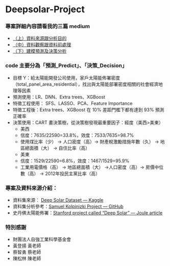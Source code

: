 # Deepsolar-Project
### 專案詳細內容請看我的三篇 medium
- [（上）資料來源跟分析目的](https://linda-lin.medium.com/我的第一個數據專案-76e63a67c1d6)
- [（中）資料觀察跟資料前處理](https://linda-lin.medium.com/我的-c34c8669f5a7)
- [（下）建模預測及決策分析](https://medium.com/p/597254638fa/edit)

### code 主要分為「預測_Predict」、「決策_Decision」
- 目標 Y：給太陽能開發公司使用，家戶太陽能佈署密度（total_panel_area_residential），找出與太陽能部署密度相關的社會經濟地理等因素
- 預測使用：LR、DNN、Extra trees、XGBoost
- 特徵工程使用： SFS、LASSO、PCA、Feature Importance
- 特徵工程後：Extra trees、XGBoost 在 10% 差距門檻下都有達到 93% 預測正確率
- 決策使用：CART 畫決策樹，從決策樹發現最重要因子：經度（美西>美東）
  - 美西
  - 信度：7635/22590=33.8%，效度：7533/7635=98.7%
  - 使用煤比率（少） → 人口密度（高）→ 財產稅激勵措施年數（久） → 地區總面積（大） → 自住比率（高）
  - 美東
  - 信度：1529/22590=6.8%，效度：1467/1529=95.9%
  - 工業用電價格（高） → 地區總面積（大） →人口密度（高）→ 房價中位數（高） → 2012年投民主黨比率（高）

### 專案及資料來源介紹：
- 資料集來源： [Deep Solar Dataset — Kaggle](https://www.kaggle.com/tunguz/deep-solar-dataset)
- 資料集分析參考：[Samuel Kolpinizki Project — GitHub](https://github.com/sammykol83/UdacityDataScienceNanoDegree/tree/master/Project%20-%20Write%20A%20Data-Science%20Blog)
- 史丹佛太陽能佈署：[Stanford project called “Deep Solar” — Joule article](https://www.sciencedirect.com/science/article/pii/S2542435118305701)

### 特別感謝
- 財團法人自強工業科學基金會
- 黃登揚 黃老師
- 蔡智勇 蔡老師
- 陳松林 陳老師
